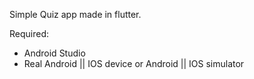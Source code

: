 Simple Quiz app made in flutter.

Required:

* Android Studio
* Real Android || IOS device or Android || IOS simulator